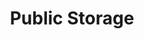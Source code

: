---
title: "Public Storage"
url: /naperville/public-storage-south-washington-street/
shop: Mieten
---